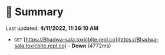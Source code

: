# 📖 Summary
Last updated: **4/11/2022, 11:36:10 AM**

- `GET` [https://Bhadwa-sala.toxicblte.repl.co](https://Bhadwa-sala.toxicblte.repl.co) - **Down** (4772ms)
